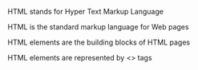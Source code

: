 HTML stands for Hyper Text Markup Language

HTML is the standard markup language for Web pages

HTML elements are the building blocks of HTML pages

HTML elements are represented by <> tags
